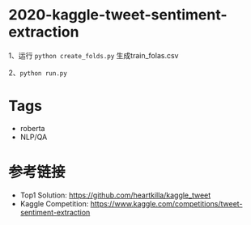 # 2020-kaggle-tweet-sentiment-extraction

1、运行 `python create_folds.py` 生成train_folas.csv

2、`python run.py`


# Tags
- roberta
- NLP/QA

# 参考链接
- Top1 Solution: https://github.com/heartkilla/kaggle_tweet
- Kaggle Competition: https://www.kaggle.com/competitions/tweet-sentiment-extraction

